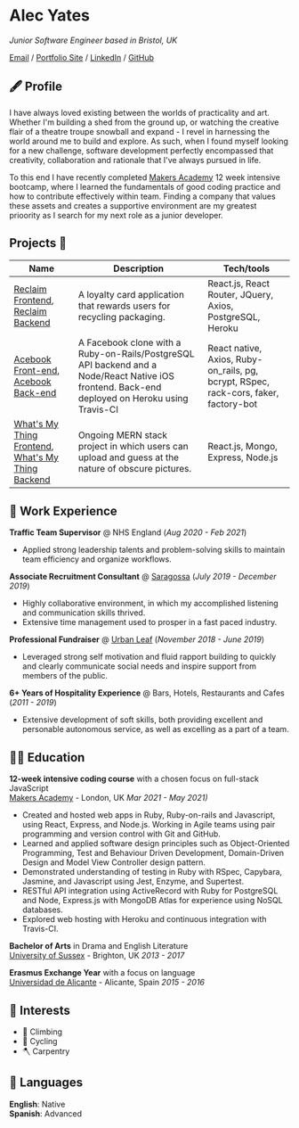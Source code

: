 # Alec Yates

_Junior Software Engineer based in Bristol, UK_ <br>

[Email](mailto:alecyates94@gmail.com) / [Portfolio Site](https://yates101.github.io/) / [LinkedIn](https://www.linkedin.com/in/alec-yates-41957618b/) / [GitHub](https://github.com/Yates101)
  
## 🖋️ Profile

I have always loved existing between the worlds of practicality and art. Whether I'm building a shed from the ground up, or watching the creative flair of a theatre troupe snowball and expand - I revel in harnessing the world around me to build and explore. As such, when I found myself looking for a new challenge, software development perfectly encompassed that creativity, collaboration and rationale that I've always pursued in life.

To this end I have recently completed [Makers Academy](https://github.com/makersacademy) 12 week intensive bootcamp, where I learned the fundamentals of good coding practice and how to contribute effectively within team. Finding a company that values these assets and creates a supportive environment are my greatest prioority as I search for my next role as a junior developer.

## Projects 📂

| Name                         | Description       | Tech/tools        |
| ---------------------------- | ----------------- | ----------------- |
| [Reclaim Frontend](https://github.com/jackmcc08/ladz-reclaim-react-fe), [Reclaim Backend](https://github.com/willspencer16/reclaim_api) | A loyalty card application that rewards users for recycling packaging. | React.js, React Router, JQuery, Axios, PostgreSQL, Heroku
| [Acebook Front-end](https://github.com/Yates101/Insert-Team-Name-react-native), [Acebook Back-end](https://github.com/StuBehan/acebook-insert-team-name-here) | A Facebook clone with a Ruby-on-Rails/PostgreSQL API backend and a Node/React Native iOS frontend. Back-end deployed on Heroku using Travis-CI | React native, Axios, Ruby-on_rails, pg, bcrypt, RSpec, rack-cors, faker, factory-bot |
| [What's My Thing Frontend](https://github.com/denriquem/whatsMyThing), [What's My Thing Backend](https://github.com/Yates101/WhatsMyThing-BackEnd) | Ongoing MERN stack project in which users can upload and guess at the nature of obscure pictures. | React.js, Mongo, Express, Node.js |

## 📝 Work Experience

**Traffic Team Supervisor** @ NHS England (_Aug 2020 - Feb 2021_)
- Applied strong leadership talents and problem-solving skills to maintain team efficiency and organize workflows.

**Associate Recruitment Consultant** @ [Saragossa](https://saragossa.co.uk/) (_July 2019 - December 2019_)
- Highly collaborative environment, in which my accomplished listening and communication skills thrived.
- Extensive time management used to prosper in a fast paced industry.

**Professional Fundraiser** @ [Urban Leaf](https://urbanleaf.co.uk/) (_November 2018 - June 2019_)
- Leveraged strong self motivation and fluid rapport building to quickly and clearly communicate social needs and inspire support from members of the public.

**6+ Years of Hospitality Experience** @ Bars, Hotels, Restaurants and Cafes (_2011 - 2019_)
- Extensive development of soft skills, both providing excellent and personable autonomous service, as well as excelling as a part of a team.

## 👨‍🎓 Education

**12-week intensive coding course** with a chosen focus on full-stack JavaScript <br>
[Makers Academy](https://makers.tech/) - London, UK _Mar 2021 - May 2021)_ <br>
- Created and hosted web apps in Ruby, Ruby-on-rails and Javascript, using React, Express, and Node.js. Working in Agile teams using pair programming and version control with Git and GitHub. 
- Learned and applied software design principles such as Object-Oriented Programming, Test and Behaviour Driven Development, Domain-Driven Design and  Model View Controller design pattern.
- Demonstrated understanding of testing in Ruby with RSpec, Capybara, Jasmine, and Javascript using Jest, Enzyme, and Supertest.
- RESTful API integration using ActiveRecord with Ruby for PostgreSQL and Node, Express.js with MongoDB Atlas for experience using NoSQL databases.
- Explored web hosting with Heroku and continuous integration with Travis-CI.

**Bachelor of Arts** in Drama and English Literature <br>
[University of Sussex](https://www.sussex.ac.uk/) - Brighton, UK _2013 - 2017_ <br>

**Erasmus Exchange Year** with a focus on language <br>
[Universidad de Alicante](https://www.ua.es/) - Alicante, Spain _2015 - 2016_ <br>

## 🤔 Interests

- 🧗 Climbing
- 🚴 Cycling
- 🪓 Carpentry

## 💬 Languages

**English**: Native <br>
**Spanish**: Advanced
